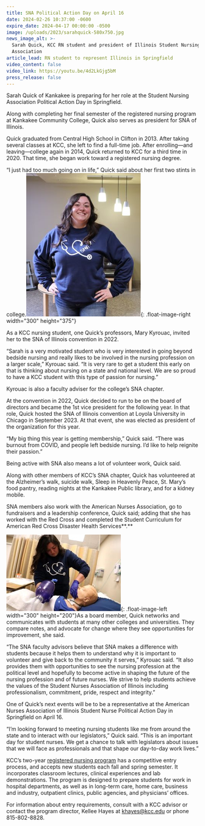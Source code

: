 ```yaml
---
title: SNA Political Action Day on April 16
date: 2024-02-26 10:37:00 -0600
expire_date: 2024-04-17 00:00:00 -0500
image: /uploads/2023/sarahquick-580x750.jpg
news_image_alt: >-
  Sarah Quick, KCC RN student and president of Illinois Student Nursing
  Association
article_lead: RN student to represent Illinois in Springfield
video_content: false
video_link: https://youtu.be/4d2LkGjg5bM
press_release: false
---
```

Sarah Quick of Kankakee is preparing for her role at the Student Nursing Association Political Action Day in Springfield.

Along with completing her final semester of the registered nursing program at Kankakee Community College, Quick also serves as president for SNA of Illinois.

Quick graduated from Central High School in Clifton in 2013. After taking several classes at KCC, she left to find a full-time job. After enrolling—and leaving—college again in 2014, Quick returned to KCC for a third time in 2020. That time, she began work toward a registered nursing degree.

“I just had too much going on in life,” Quick said about her first two stints in college.![Sarah Quick, KCC RN student and president of Illinois Student Nursing Association](/uploads/2023/sarahquick-300x375.jpg "Sarah Quick, KCC RN student and president of Illinois Student Nursing Association"){: .float-image-right width="300" height="375"}

As a KCC nursing student, one Quick’s professors, Mary Kyrouac, invited her to the SNA of Illinois convention in 2022.

“Sarah is a very motivated student who is very interested in going beyond bedside nursing and really likes to be involved in the nursing profession on a larger scale,” Kyrouac said. “It is very rare to get a student this early on that is thinking about nursing on a state and national level. We are so proud to have a KCC student with this type of passion for nursing.”

Kyrouac is also a faculty adviser for the college’s SNA chapter.

At the convention in 2022, Quick decided to run to be on the board of directors and became the 1st vice president for the following year. In that role, Quick hosted the SNA of Illinois convention at Loyola University in Chicago in September 2023. At that event, she was elected as president of the organization for this year.

“My big thing this year is getting membership,” Quick said. “There was burnout from COVID, and people left bedside nursing. I’d like to help reignite their passion.”

Being active with SNA also means a lot of volunteer work, Quick said.

Along with other members of KCC’s SNA chapter, Quick has volunteered at the Alzheimer’s walk, suicide walk, Sleep in Heavenly Peace, St. Mary’s food pantry, reading nights at the Kankakee Public library, and for a kidney mobile.

SNA members also work with the American Nurses Association, go to fundraisers and a leadership conference, Quick said; adding that she has worked with the Red Cross and completed the Student Curriculum for American Red Cross Disaster Health Services**.**

![Sarah Quick, KCC RN student and president of Illinois Student Nursing Association](/uploads/2023/sarahquick-300x200.jpg "Sarah Quick, KCC RN student and president of Illinois Student Nursing Association"){: .float-image-left width="300" height="200"}As a board member, Quick networks and communicates with students at many other colleges and universities. They compare notes, and advocate for change where they see opportunities for improvement, she said.

“The SNA faculty advisors believe that SNA makes a difference with students because it helps them to understand why it is important to volunteer and give back to the community it serves,” Kyrouac said. “It also provides them with opportunities to see the nursing profession at the political level and hopefully to become active in shaping the future of the nursing profession and of future nurses. We strive to help students achieve the values of the Student Nurses Association of Illinois including professionalism, commitment, pride, respect and integrity.”

One of Quick’s next events will be to be a representative at the American Nurses Association of Illinois Student Nurse Political Action Day in Springfield on April 16.

“I’m looking forward to meeting nursing students like me from around the state and to interact with our legislators,” Quick said. “This is an important day for student nurses. We get a chance to talk with legislators about issues that we will face as professionals and that shape our day-to-day work lives.”

KCC’s two-year [registered nursing program](https://kcc.smartcatalogiq.com/en/2023-2024/academic-catalog/programs-of-study-by-area/health-careers/nursing-registered-aas/?utm_medium=news&amp;utm_campaign=daisy-pr)&nbsp;has a competitive entry process, and accepts new students each fall and spring semester. It incorporates classroom lectures, clinical experiences and lab demonstrations. The program is designed to prepare students for work in hospital departments, as well as in long-term care, home care, business and industry, outpatient clinics, public agencies, and physicians’ offices.

For information about entry requirements, consult with a KCC advisor or contact the program director, Kellee Hayes at&nbsp;[khayes@kcc.edu](mailto:khayes@kcc.edu)&nbsp;or phone 815-802-8828.